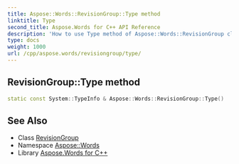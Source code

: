 ```yaml
---
title: Aspose::Words::RevisionGroup::Type method
linktitle: Type
second_title: Aspose.Words for C++ API Reference
description: 'How to use Type method of Aspose::Words::RevisionGroup class in C++.'
type: docs
weight: 1000
url: /cpp/aspose.words/revisiongroup/type/
---
```

## RevisionGroup::Type method




```cpp
static const System::TypeInfo & Aspose::Words::RevisionGroup::Type()
```

## See Also

* Class [RevisionGroup](../)
* Namespace [Aspose::Words](../../)
* Library [Aspose.Words for C++](../../../)
